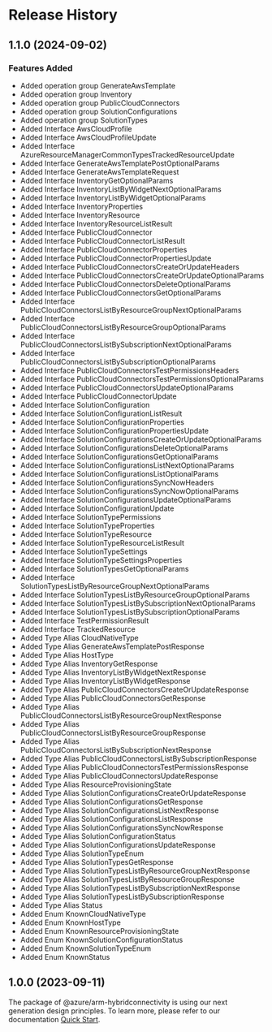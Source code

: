 # Release History
    
## 1.1.0 (2024-09-02)
    
### Features Added

  - Added operation group GenerateAwsTemplate
  - Added operation group Inventory
  - Added operation group PublicCloudConnectors
  - Added operation group SolutionConfigurations
  - Added operation group SolutionTypes
  - Added Interface AwsCloudProfile
  - Added Interface AwsCloudProfileUpdate
  - Added Interface AzureResourceManagerCommonTypesTrackedResourceUpdate
  - Added Interface GenerateAwsTemplatePostOptionalParams
  - Added Interface GenerateAwsTemplateRequest
  - Added Interface InventoryGetOptionalParams
  - Added Interface InventoryListByWidgetNextOptionalParams
  - Added Interface InventoryListByWidgetOptionalParams
  - Added Interface InventoryProperties
  - Added Interface InventoryResource
  - Added Interface InventoryResourceListResult
  - Added Interface PublicCloudConnector
  - Added Interface PublicCloudConnectorListResult
  - Added Interface PublicCloudConnectorProperties
  - Added Interface PublicCloudConnectorPropertiesUpdate
  - Added Interface PublicCloudConnectorsCreateOrUpdateHeaders
  - Added Interface PublicCloudConnectorsCreateOrUpdateOptionalParams
  - Added Interface PublicCloudConnectorsDeleteOptionalParams
  - Added Interface PublicCloudConnectorsGetOptionalParams
  - Added Interface PublicCloudConnectorsListByResourceGroupNextOptionalParams
  - Added Interface PublicCloudConnectorsListByResourceGroupOptionalParams
  - Added Interface PublicCloudConnectorsListBySubscriptionNextOptionalParams
  - Added Interface PublicCloudConnectorsListBySubscriptionOptionalParams
  - Added Interface PublicCloudConnectorsTestPermissionsHeaders
  - Added Interface PublicCloudConnectorsTestPermissionsOptionalParams
  - Added Interface PublicCloudConnectorsUpdateOptionalParams
  - Added Interface PublicCloudConnectorUpdate
  - Added Interface SolutionConfiguration
  - Added Interface SolutionConfigurationListResult
  - Added Interface SolutionConfigurationProperties
  - Added Interface SolutionConfigurationPropertiesUpdate
  - Added Interface SolutionConfigurationsCreateOrUpdateOptionalParams
  - Added Interface SolutionConfigurationsDeleteOptionalParams
  - Added Interface SolutionConfigurationsGetOptionalParams
  - Added Interface SolutionConfigurationsListNextOptionalParams
  - Added Interface SolutionConfigurationsListOptionalParams
  - Added Interface SolutionConfigurationsSyncNowHeaders
  - Added Interface SolutionConfigurationsSyncNowOptionalParams
  - Added Interface SolutionConfigurationsUpdateOptionalParams
  - Added Interface SolutionConfigurationUpdate
  - Added Interface SolutionTypePermissions
  - Added Interface SolutionTypeProperties
  - Added Interface SolutionTypeResource
  - Added Interface SolutionTypeResourceListResult
  - Added Interface SolutionTypeSettings
  - Added Interface SolutionTypeSettingsProperties
  - Added Interface SolutionTypesGetOptionalParams
  - Added Interface SolutionTypesListByResourceGroupNextOptionalParams
  - Added Interface SolutionTypesListByResourceGroupOptionalParams
  - Added Interface SolutionTypesListBySubscriptionNextOptionalParams
  - Added Interface SolutionTypesListBySubscriptionOptionalParams
  - Added Interface TestPermissionResult
  - Added Interface TrackedResource
  - Added Type Alias CloudNativeType
  - Added Type Alias GenerateAwsTemplatePostResponse
  - Added Type Alias HostType
  - Added Type Alias InventoryGetResponse
  - Added Type Alias InventoryListByWidgetNextResponse
  - Added Type Alias InventoryListByWidgetResponse
  - Added Type Alias PublicCloudConnectorsCreateOrUpdateResponse
  - Added Type Alias PublicCloudConnectorsGetResponse
  - Added Type Alias PublicCloudConnectorsListByResourceGroupNextResponse
  - Added Type Alias PublicCloudConnectorsListByResourceGroupResponse
  - Added Type Alias PublicCloudConnectorsListBySubscriptionNextResponse
  - Added Type Alias PublicCloudConnectorsListBySubscriptionResponse
  - Added Type Alias PublicCloudConnectorsTestPermissionsResponse
  - Added Type Alias PublicCloudConnectorsUpdateResponse
  - Added Type Alias ResourceProvisioningState
  - Added Type Alias SolutionConfigurationsCreateOrUpdateResponse
  - Added Type Alias SolutionConfigurationsGetResponse
  - Added Type Alias SolutionConfigurationsListNextResponse
  - Added Type Alias SolutionConfigurationsListResponse
  - Added Type Alias SolutionConfigurationsSyncNowResponse
  - Added Type Alias SolutionConfigurationStatus
  - Added Type Alias SolutionConfigurationsUpdateResponse
  - Added Type Alias SolutionTypeEnum
  - Added Type Alias SolutionTypesGetResponse
  - Added Type Alias SolutionTypesListByResourceGroupNextResponse
  - Added Type Alias SolutionTypesListByResourceGroupResponse
  - Added Type Alias SolutionTypesListBySubscriptionNextResponse
  - Added Type Alias SolutionTypesListBySubscriptionResponse
  - Added Type Alias Status
  - Added Enum KnownCloudNativeType
  - Added Enum KnownHostType
  - Added Enum KnownResourceProvisioningState
  - Added Enum KnownSolutionConfigurationStatus
  - Added Enum KnownSolutionTypeEnum
  - Added Enum KnownStatus
    
    
## 1.0.0 (2023-09-11)

The package of @azure/arm-hybridconnectivity is using our next generation design principles. To learn more, please refer to our documentation [Quick Start](https://aka.ms/azsdk/js/mgmt/quickstart).
